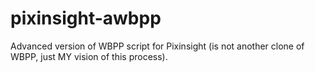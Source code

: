 # pixinsight-awbpp
Advanced version of WBPP script for Pixinsight (is not another clone of WBPP, just MY vision of this process).
